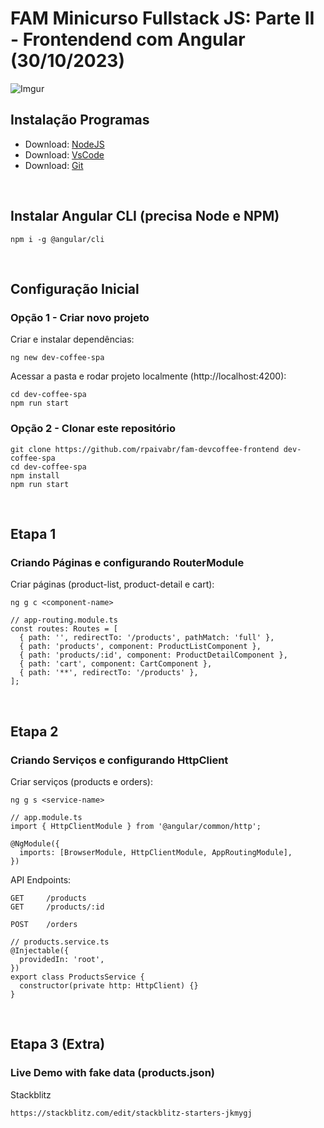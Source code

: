 # FAM Minicurso Fullstack JS: Parte II - Frontendend com Angular (30/10/2023)

![Imgur](https://i.imgur.com/BkdBxI8.png)

## Instalação Programas

- Download: [NodeJS](https://nodejs.org/en/download)
- Download: [VsCode](https://code.visualstudio.com/download)
- Download: [Git](https://git-scm.com/downloads)

&nbsp;

## Instalar Angular CLI (precisa Node e NPM)

```
npm i -g @angular/cli
```

&nbsp;

## Configuração Inicial

### Opção 1 - Criar novo projeto

Criar e instalar dependências:

```
ng new dev-coffee-spa
```

Acessar a pasta e rodar projeto localmente (http://localhost:4200):

```
cd dev-coffee-spa
npm run start
```

### Opção 2 - Clonar este repositório

```
git clone https://github.com/rpaivabr/fam-devcoffee-frontend dev-coffee-spa
cd dev-coffee-spa
npm install
npm run start
```

&nbsp;

## Etapa 1

### Criando Páginas e configurando RouterModule

Criar páginas (product-list, product-detail e cart):

```
ng g c <component-name>
```

```
// app-routing.module.ts
const routes: Routes = [
  { path: '', redirectTo: '/products', pathMatch: 'full' },
  { path: 'products', component: ProductListComponent },
  { path: 'products/:id', component: ProductDetailComponent },
  { path: 'cart', component: CartComponent },
  { path: '**', redirectTo: '/products' },
];
```

&nbsp;

## Etapa 2

### Criando Serviços e configurando HttpClient

Criar serviços (products e orders):

```
ng g s <service-name>
```

```
// app.module.ts
import { HttpClientModule } from '@angular/common/http';

@NgModule({
  imports: [BrowserModule, HttpClientModule, AppRoutingModule],
})
```

API Endpoints:

```
GET     /products
GET     /products/:id

POST    /orders
```

```
// products.service.ts
@Injectable({
  providedIn: 'root',
})
export class ProductsService {
  constructor(private http: HttpClient) {}
}
```

&nbsp;

## Etapa 3 (Extra)

### Live Demo with fake data (products.json)

Stackblitz

```
https://stackblitz.com/edit/stackblitz-starters-jkmygj
```
